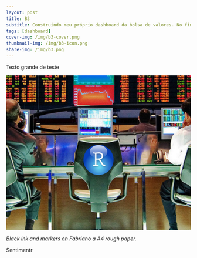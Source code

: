 ```yaml
---
layout: post
title: B3
subtitle: Construindo meu próprio dashboard da bolsa de valores. No final desse passo a passo você conseguirá ver de forma simples os dados em tempo real e históricos da B3.
tags: [dashboard]
cover-img: /img/b3-cover.png
thumbnail-img: /img/b3-icon.png
share-img: /img/b3.png
---
```


Texto grande de teste

<img src="/img/b3.png" alt="B3" align="center"/>

*Black ink and markers on Fabriano a A4 rough paper.*

Sentimentr



